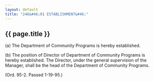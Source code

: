 ```yaml
---
layout: default 
title: "246&#46;01 ESTABLISHMENT&#46;"
---
```


{{ page.title }}
----------------

​(a) The Department of Community Programs is hereby established.

​(b) The position of Director of Department of Community Programs is
hereby established. The Director, under the general supervision of the
Manager, shall be the head of the Department of Community Programs.

(Ord. 95-2. Passed 1-19-95.)
